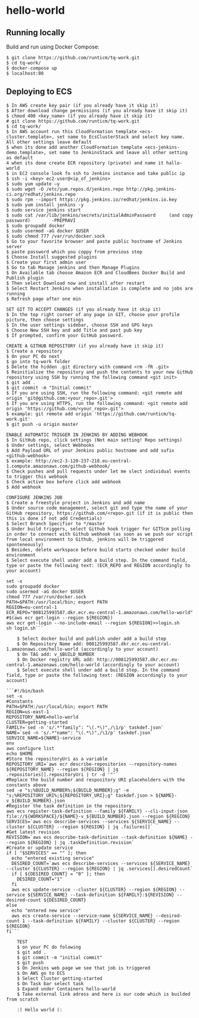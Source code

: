 hello-world
===========

## Running locally

Build and run using Docker Compose:

	$ git clone https://github.com/runticm/tq-work.git
	$ cd tq-work/
	$ docker-compose up
	$ localhost:80


## Deploying to ECS

	$ In AWS create key pair (if you already have it skip it)
	$ After download change permissions (if you already have it skip it)
	$ chmod 400 <key_name> (if you already have it skip it)
	# git clone https://github.com/runticm/tq-work.git
	$ cd tq-work/
	$ In AWS account run this CloudFormation template <ecs-cluster.template>, set name to EcsClusterStack and select key name. All other settings leave default
    $ when its done add another CloudFormation template <ecs-jenkins-demo.template>, set name to JenkinsStack and leave all other setting as default
	4 when its done create ECR repository (private) and name it hallo-world
	$ in EC2 console look fo ssh to Jenkins instance and take public ip
	$ ssh -i <key> ec2-user@<ip_of_jenkins>
    $ sudo yum update –y
	$ sudo wget -O /etc/yum.repos.d/jenkins.repo http://pkg.jenkins-ci.org/redhat/jenkins.repo
	$ sudo rpm --import https://pkg.jenkins.io/redhat/jenkins.io.key
    $ sudo yum install jenkins -y 
	$ sudo service jenkins start
	$ sudo cat /var/lib/jenkins/secrets/initialAdminPassword     (and copy password)        -PREPRAVI
	$ sudo groupadd docker
	$ sudo usermod -aG docker $USER
	$ sudo chmod 777 /var/run/docker.sock
	$ Go to your favorite browser and paste public hostname of Jenkins server
	$ paste password which you coppy from previous step
	$ Choose Install suggested plugins
	$ Create your first admin user
	$ Go to tab Manage jenkins and then Manage Plugins
	$ On Available tab choose Amazon ECR and CloudBees Docker Build and Publish plugin
	$ Then select Download now and install after restart
	$ Select Restart Jenkins when installation is complete and no jobs are running
	$ Refresh page after one min
	
	SET GIT TO ACCEPT CHANGES (if you already have it skip it)
	$ In the top right corner of any page in GIT, choose your profile picture, then choose settings
	$ In the user settings sidebar, choose SSH and GPG keys
	$ Choose New SSH key and add Title and past pub key
	$ If prompted, confirm your GitHub password.

	CREATE A GITHUB REPOSITORY (if you already have it skip it)
	$ Create a repository
	$ On your PC do next
	$ go into tq-work folder
	$ Delete the hidden .git directory with command <rm -fR .git>
	$ Reinitialize the repository and push the contents to your new GitHub repository using SSH by running the following command <git init>
    $ git add .
	$ git commit -m "Initial commit"
	$ If you are using SSH, run the following command: <git remote add origin 'git@github.com:<your_repo>.git'>
    $ If you are using HTTPS, run the following command: <git remote add origin 'https://github.com/<your_repo>.git'>
	$ example: git remote add origin 'https://github.com/runticm/tq-work.git'
	$ git push -u origin master
    
	ENABLE AUTOMATIC TRIGGER IN JENKINS BY ADDING WEBHOOK
	$ In GitHub repo, click settings (Not main setting! Repo settings)
    $ Under settings, select Webhooks
	$ Add Payload URL of your Jenkins public hostname and add sufix <github-webhook>
	$ example: http://ec2-3-120-237-218.eu-central-1.compute.amazonaws.com/github-webhook/
    $ Check pushes and pull requests under let me slect individual events to trigger this webhook
    $ Check active box before click add webhook
	$ Add webhook

	CONFIGURE JENKINS JOB
	$ Create a freestyle project in Jenkins and add name
    $ Under source code management, select git and type the name of your GitHub repository, https://github.com/<repo>.git (if it is public then this is done if not add Credentials)
	$ Select Branch Specifier to */master
	$ Under build triggers, select Github hook trigger for GITScm polling in order to connect with Github webhook (as soon as we push our script from local environment to Github, jenkins will be triggered sponteneously)
	$ Besides, delete workspace before build starts checked under build environment
	$ Select execute shell under add a build step. In the command field, type or paste the following text: (ECR_REPO and REGION accordingly to your account)

```#!/bin/bash
set -x
sudo groupadd docker
sudo usermod -aG docker $USER
chmod 777 /var/run/docker.sock
PATH=$PATH:/usr/local/bin; export PATH
REGION=eu-central-1
ECR_REPO="008125993587.dkr.ecr.eu-central-1.amazonaws.com/hello-world"
#$(aws ecr get-login --region ${REGION})
aws ecr get-login --no-include-email --region ${REGION}>>login.sh
sh login.sh```

	$ Select docker build and publish under add a build step
	$ On Repository Name add: 008125993587.dkr.ecr.eu-central-1.amazonaws.com/hello-world (accordingly to your account)
	$ On TAG add: v_$BUILD_NUMBER 
    $ On Docker registry URL add: http://008125993587.dkr.ecr.eu-central-1.amazonaws.com/hello-world (accordingly to your account)
    $ Select execute shell under add a build step. In the command field, type or paste the following text: (REGION accordingly to your account)

```#!/bin/bash
set -x
#Constants
PATH=$PATH:/usr/local/bin; export PATH
REGION=us-east-1
REPOSITORY_NAME=hello-world
CLUSTER=getting-started
FAMILY=`sed -n 's/.*"family": "\(.*\)",/\1/p' taskdef.json`
NAME=`sed -n 's/.*"name": "\(.*\)",/\1/p' taskdef.json`
SERVICE_NAME=${NAME}-service
env
aws configure list
echo $HOME
#Store the repositoryUri as a variable
REPOSITORY_URI=`aws ecr describe-repositories --repository-names ${REPOSITORY_NAME} --region ${REGION} | jq .repositories[].repositoryUri | tr -d '"'`
#Replace the build number and respository URI placeholders with the constants above
sed -e "s;%BUILD_NUMBER%;${BUILD_NUMBER};g" -e "s;%REPOSITORY_URI%;${REPOSITORY_URI};g" taskdef.json > ${NAME}-v_${BUILD_NUMBER}.json
#Register the task definition in the repository
aws ecs register-task-definition --family ${FAMILY} --cli-input-json file://${WORKSPACE}/${NAME}-v_${BUILD_NUMBER}.json --region ${REGION}
SERVICES=`aws ecs describe-services --services ${SERVICE_NAME} --cluster ${CLUSTER} --region ${REGION} | jq .failures[]`
#Get latest revision
REVISION=`aws ecs describe-task-definition --task-definition ${NAME} --region ${REGION} | jq .taskDefinition.revision`
#Create or update service
if [ "$SERVICES" == "" ]; then
  echo "entered existing service"
  DESIRED_COUNT=`aws ecs describe-services --services ${SERVICE_NAME} --cluster ${CLUSTER} --region ${REGION} | jq .services[].desiredCount`
  if [ ${DESIRED_COUNT} = "0" ]; then
    DESIRED_COUNT="1"
  fi
  aws ecs update-service --cluster ${CLUSTER} --region ${REGION} --service ${SERVICE_NAME} --task-definition ${FAMILY}:${REVISION} --desired-count ${DESIRED_COUNT}
else
  echo "entered new service"
  aws ecs create-service --service-name ${SERVICE_NAME} --desired-count 1 --task-definition ${FAMILY} --cluster ${CLUSTER} --region ${REGION}
fi```

	TEST
	$ on your PC do folowing
	$ git add .
	$ git commit -m "initial commit"
	$ git push
    $ On Jenkins web page we see that job is triggered
	$ On AWS go to ECS
	$ Select Cluster getting-started
	$ On Task bar select task 
	$ Expand under Containers hello-world
	$ Take external link adress and here is our code which is builded from scratch

	:) Hello world (:
